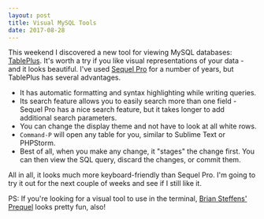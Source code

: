 ```yaml
---
layout: post
title: Visual MySQL Tools
date: 2017-08-28
---
```


This weekend I discovered a new tool for viewing MySQL databases: [TablePlus](https://tableplus.io/). It's worth
a try if you like visual representations of your data - and it looks beautiful. I've used [Sequel Pro](https://www.sequelpro.com/)
for a number of years, but TablePlus has several advantages.

 - It has automatic formatting and syntax highlighting while writing queries.
 - Its search feature allows you to easily search more than one field - Sequel Pro has a nice search feature, but it takes longer to add additional search parameters.
 - You can change the display theme and not have to look at all white rows.
 - `Command-P` will open any table for you, similar to Sublime Text or PHPStorm.
 - Best of all, when you make any change, it "stages" the change first. You can then view the SQL query, discard the changes, or commit them.

All in all, it looks much more keyboard-friendly than Sequel Pro. I'm going to try it out for the next couple of weeks and see if I still like it.

PS: If you're looking for a visual tool to use in the terminal, [Brian Steffens' Prequel](https://github.com/briansteffens/prequel) looks pretty fun, also!
